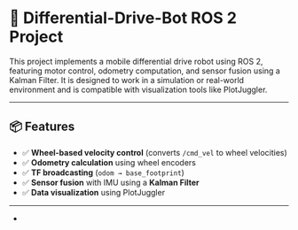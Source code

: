 # 🤖 Differential-Drive-Bot ROS 2 Project

This project implements a mobile differential drive robot using ROS 2, featuring motor control, odometry computation, and sensor fusion using a Kalman Filter. It is designed to work in a simulation or real-world environment and is compatible with visualization tools like PlotJuggler.

---

## 📦 Features

- ✅ **Wheel-based velocity control** (converts `/cmd_vel` to wheel velocities)
- ✅ **Odometry calculation** using wheel encoders
- ✅ **TF broadcasting** (`odom → base_footprint`)
- ✅ **Sensor fusion** with IMU using a **Kalman Filter**
- ✅ **Data visualization** using PlotJuggler

---




- 



